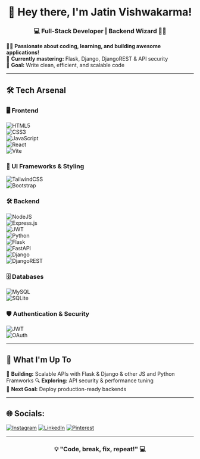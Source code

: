 <h1 align="center">🚀 Hey there, I'm Jatin Vishwakarma!</h1>  
<h3 align="center">💻 Full-Stack Developer | Backend Wizard 🧙‍♂️</h3>  

👨‍💻 **Passionate about coding, learning, and building awesome applications!**  
🌱 **Currently mastering:** Flask, Django, DjangoREST & API security  
🎯 **Goal:** Write clean, efficient, and scalable code  

---

## 🛠️ Tech Arsenal 

### 🖥️ Frontend  
![HTML5](https://img.shields.io/badge/html5-%23E34F26.svg?style=for-the-badge&logo=html5&logoColor=white)  
![CSS3](https://img.shields.io/badge/css3-%231572B6.svg?style=for-the-badge&logo=css3&logoColor=white)  
![JavaScript](https://img.shields.io/badge/javascript-%23323330.svg?style=for-the-badge&logo=javascript&logoColor=%23F7DF1E)  
![React](https://img.shields.io/badge/react-%2320232a.svg?style=for-the-badge&logo=react&logoColor=%2361DAFB)  
![Vite](https://img.shields.io/badge/vite-%23646CFF.svg?style=for-the-badge&logo=vite&logoColor=white)  

### 🎨 UI Frameworks & Styling  
![TailwindCSS](https://img.shields.io/badge/tailwindcss-%2338B2AC.svg?style=for-the-badge&logo=tailwind-css&logoColor=white)  
![Bootstrap](https://img.shields.io/badge/bootstrap-%238511FA.svg?style=for-the-badge&logo=bootstrap&logoColor=white)  

### 🛠️ Backend  
![NodeJS](https://img.shields.io/badge/node.js-6DA55F?style=for-the-badge&logo=node.js&logoColor=white)  
![Express.js](https://img.shields.io/badge/express.js-%23404d59.svg?style=for-the-badge&logo=express&logoColor=%2361DAFB)  
![JWT](https://img.shields.io/badge/JWT-black?style=for-the-badge&logo=JSON%20web%20tokens)  
![Python](https://img.shields.io/badge/python-3670A0?style=for-the-badge&logo=python&logoColor=ffdd54)  
![Flask](https://img.shields.io/badge/flask-%23000.svg?style=for-the-badge&logo=flask&logoColor=white)  
![FastAPI](https://img.shields.io/badge/FastAPI-005571?style=for-the-badge&logo=fastapi)  
![Django](https://img.shields.io/badge/django-%23092E20.svg?style=for-the-badge&logo=django&logoColor=white)  
![DjangoREST](https://img.shields.io/badge/DJANGO-REST-ff1709?style=for-the-badge&logo=django&logoColor=white&color=ff1709&labelColor=gray)  

### 🗄️ Databases  
![MySQL](https://img.shields.io/badge/mysql-4479A1.svg?style=for-the-badge&logo=mysql&logoColor=white)  
![SQLite](https://img.shields.io/badge/sqlite-%2307405e.svg?style=for-the-badge&logo=sqlite&logoColor=white)  

### 🛡️ Authentication & Security  
![JWT](https://img.shields.io/badge/JWT-black?style=for-the-badge&logo=JSON%20web%20tokens)  
![OAuth](https://img.shields.io/badge/OAuth-0080FF?style=for-the-badge&logo=oauth&logoColor=white)  


---

## 📌 What I'm Up To  
🚧 **Building:** Scalable APIs with Flask & Django & other JS and Python Framworks 
🔍 **Exploring:** API security & performance tuning  
🎯 **Next Goal:** Deploy production-ready backends  

---

## 🌐 Socials:

[![Instagram](https://img.shields.io/badge/Instagram-%23E4405F.svg?logo=Instagram&logoColor=white)](https://instagram.com/jatinvishwakarma158) [![LinkedIn](https://img.shields.io/badge/LinkedIn-%230077B5.svg?logo=linkedin&logoColor=white)](https://linkedin.com/in/jatin7425) [![Pinterest](https://img.shields.io/badge/Pinterest-%23E60023.svg?logo=Pinterest&logoColor=white)](https://pinterest.com/jatinvishwakarma4310) 

---

<h3 align="center">💡 "Code, break, fix, repeat!" 💻</h3>


